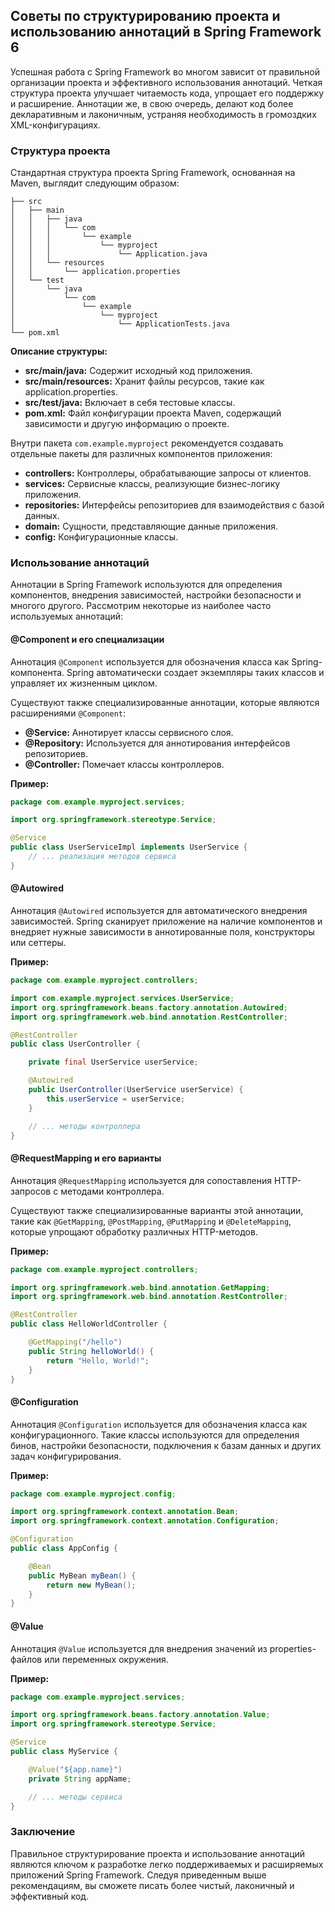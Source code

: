 ## Советы по структурированию проекта и использованию аннотаций в Spring Framework 6

Успешная работа с Spring Framework во многом зависит от правильной организации проекта и эффективного использования аннотаций. Четкая структура проекта улучшает читаемость кода, упрощает его поддержку и расширение. Аннотации же, в свою очередь, делают код более декларативным и лаконичным, устраняя необходимость в громоздких XML-конфигурациях.

### Структура проекта

Стандартная структура проекта Spring Framework, основанная на Maven, выглядит следующим образом:

```
├── src
│   ├── main
│   │   ├── java
│   │   │   └── com
│   │   │       └── example
│   │   │           └── myproject
│   │   │               └── Application.java
│   │   └── resources
│   │       └── application.properties
│   └── test
│       └── java
│           └── com
│               └── example
│                   └── myproject
│                       └── ApplicationTests.java
└── pom.xml

```

**Описание структуры:**

- **src/main/java:** Содержит исходный код приложения.
- **src/main/resources:** Хранит файлы ресурсов, такие как application.properties.
- **src/test/java:**  Включает в себя тестовые классы.
- **pom.xml:** Файл конфигурации проекта Maven, содержащий зависимости и другую информацию о проекте.

Внутри пакета `com.example.myproject` рекомендуется создавать отдельные пакеты для различных компонентов приложения:

- **controllers:** Контроллеры, обрабатывающие запросы от клиентов.
- **services:** Сервисные классы, реализующие бизнес-логику приложения.
- **repositories:** Интерфейсы репозиториев для взаимодействия с базой данных.
- **domain:**  Сущности, представляющие данные приложения.
- **config:** Конфигурационные классы.

### Использование аннотаций

Аннотации в Spring Framework используются для определения компонентов, внедрения зависимостей, настройки безопасности и многого другого. Рассмотрим некоторые из наиболее часто используемых аннотаций:

#### @Component и его специализации

Аннотация `@Component` используется для обозначения класса как Spring-компонента. Spring автоматически создает экземпляры таких классов и управляет их жизненным циклом. 

Существуют также специализированные аннотации, которые являются расширениями `@Component`:

- **@Service:**  Аннотирует классы сервисного слоя.
- **@Repository:** Используется для аннотирования интерфейсов репозиториев.
- **@Controller:** Помечает классы контроллеров.

**Пример:**

```java
package com.example.myproject.services;

import org.springframework.stereotype.Service;

@Service
public class UserServiceImpl implements UserService {
    // ... реализация методов сервиса
}
```

#### @Autowired

Аннотация `@Autowired` используется для автоматического внедрения зависимостей. Spring сканирует приложение на наличие компонентов и внедряет нужные зависимости в аннотированные поля, конструкторы или сеттеры.

**Пример:**

```java
package com.example.myproject.controllers;

import com.example.myproject.services.UserService;
import org.springframework.beans.factory.annotation.Autowired;
import org.springframework.web.bind.annotation.RestController;

@RestController
public class UserController {

    private final UserService userService;

    @Autowired
    public UserController(UserService userService) {
        this.userService = userService;
    }

    // ... методы контроллера
}
```

#### @RequestMapping и его варианты

Аннотация `@RequestMapping` используется для сопоставления HTTP-запросов с методами контроллера. 

Существуют также специализированные варианты этой аннотации, такие как `@GetMapping`, `@PostMapping`, `@PutMapping` и `@DeleteMapping`, которые упрощают обработку различных HTTP-методов.

**Пример:**

```java
package com.example.myproject.controllers;

import org.springframework.web.bind.annotation.GetMapping;
import org.springframework.web.bind.annotation.RestController;

@RestController
public class HelloWorldController {

    @GetMapping("/hello")
    public String helloWorld() {
        return "Hello, World!";
    }
}
```

#### @Configuration

Аннотация `@Configuration` используется для обозначения класса как конфигурационного. Такие классы используются для определения бинов, настройки безопасности, подключения к базам данных и других задач конфигурирования.

**Пример:**

```java
package com.example.myproject.config;

import org.springframework.context.annotation.Bean;
import org.springframework.context.annotation.Configuration;

@Configuration
public class AppConfig {

    @Bean
    public MyBean myBean() {
        return new MyBean();
    }
}
```

#### @Value

Аннотация `@Value` используется для внедрения значений из properties-файлов или переменных окружения.

**Пример:**

```java
package com.example.myproject.services;

import org.springframework.beans.factory.annotation.Value;
import org.springframework.stereotype.Service;

@Service
public class MyService {

    @Value("${app.name}")
    private String appName;

    // ... методы сервиса
}
```

### Заключение

Правильное структурирование проекта и использование аннотаций являются ключом к разработке легко поддерживаемых и расширяемых приложений Spring Framework.  Следуя приведенным выше рекомендациям, вы сможете писать более чистый, лаконичный и эффективный код. 
